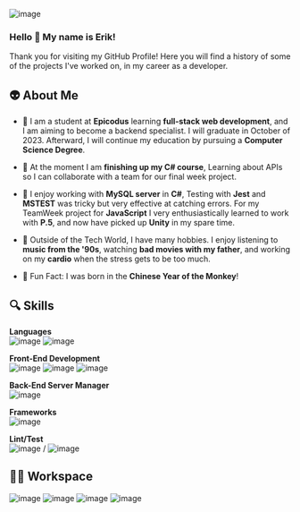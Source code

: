 ![image](https://github.com/Molagg92/Molagg92/assets/122249013/564ae629-31ee-496c-9f0c-8f0a49df16b9)


### Hello 👋 My name is Erik!

Thank you for visiting my GitHub Profile!
Here you will find a history of some of the projects I've worked on, in my career as a developer.

👽️ About Me
---
- 🌱 I am a student at **Epicodus** learning **full-stack web development**, and I am aiming to become a backend specialist. I will graduate in October of 2023. Afterward, I will continue my education by pursuing a **Computer Science Degree**.
  
- 🔭 At the moment I am **finishing up my C# course**, Learning about APIs so I can collaborate with a team for our final week project.
  
- 👔 I enjoy working with **MySQL server** in **C#**, Testing with **Jest** and **MSTEST** was tricky but very effective at catching errors. For my TeamWeek project for **JavaScript** I very enthusiastically learned to work with **P.5**, and now have picked up **Unity** in my spare time.
  
- 🧵 Outside of the Tech World, I have many hobbies. I enjoy listening to **music from the '90s**, watching **bad movies with my father**, and working on my **cardio** when the stress gets to be too much.

- 🙈 Fun Fact: I was born in the **Chinese Year of the Monkey**!
  
🔍️ Skills
---
**Languages** <br>
 ![image](https://img.shields.io/badge/JavaScript-F7DF1E?style=for-the-badge&logo=javascript&logoColor=black)  ![image](https://img.shields.io/badge/C%23-239120?style=for-the-badge&logo=c-sharp&logoColor=white) 

**Front-End Development** <br>
![image](https://img.shields.io/badge/HTML5-E34F26?style=for-the-badge&logo=html5&logoColor=white) ![image](https://img.shields.io/badge/CSS3-1572B6?style=for-the-badge&logo=css3&logoColor=white) ![image](https://img.shields.io/badge/Bootstrap-563D7C?style=for-the-badge&logo=bootstrap&logoColor=white) 

**Back-End Server Manager** <br>
![image](https://img.shields.io/badge/MySQL-00000F?style=for-the-badge&logo=mysql&logoColor=white)

**Frameworks** <br>
![image](https://img.shields.io/badge/.NET-5C2D91?style=for-the-badge&logo=.net&logoColor=white)

**Lint/Test** <br>
![image](https://img.shields.io/badge/eslint-3A33D1?style=for-the-badge&logo=eslint&logoColor=white) / ![image](https://img.shields.io/badge/Jest-323330?style=for-the-badge&logo=Jest&logoColor=white)

🧑‍💻 Workspace
---
![image](https://img.shields.io/badge/Intel-Core_i5_10th-0071C5?style=for-the-badge&logo=intel&logoColor=white) ![image](https://img.shields.io/badge/NVIDIA-GTX1650-76B900?style=for-the-badge&logo=nvidia&logoColor=white) ![image](https://img.shields.io/badge/Windows-0078D6?style=for-the-badge&logo=windows&logoColor=white) ![image](	https://img.shields.io/badge/Visual_Studio_Code-0078D4?style=for-the-badge&logo=visual%20studio%20code&logoColor=white)
